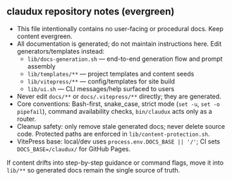 ## claudux repository notes (evergreen)

- This file intentionally contains no user-facing or procedural docs. Keep content evergreen.
- All documentation is generated; do not maintain instructions here. Edit generators/templates instead:
  - `lib/docs-generation.sh` — end-to-end generation flow and prompt assembly
  - `lib/templates/**` — project templates and content seeds
  - `lib/vitepress/**` — config/templates for site build
  - `lib/ui.sh` — CLI messages/help surfaced to users
- Never edit `docs/**` or `docs/.vitepress/**` directly; they are generated.
- Core conventions: Bash-first, snake_case, strict mode (`set -u`, `set -o pipefail`), command availability checks, `bin/claudux` acts only as a router.
- Cleanup safety: only remove stale generated docs; never delete source code. Protected paths are enforced in `lib/content-protection.sh`.
- VitePress base: local/dev uses `process.env.DOCS_BASE || '/'`; CI sets `DOCS_BASE=/claudux/` for GitHub Pages.

If content drifts into step-by-step guidance or command flags, move it into `lib/**` so generated docs remain the single source of truth.